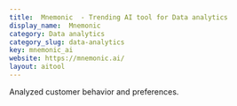 ```yaml
---
title:  Mnemonic  - Trending AI tool for Data analytics
display_name:  Mnemonic 
category: Data analytics
category_slug: data-analytics
key: mnemonic_ai
website: https://mnemonic.ai/
layout: aitool
---
```


Analyzed customer behavior and preferences.
